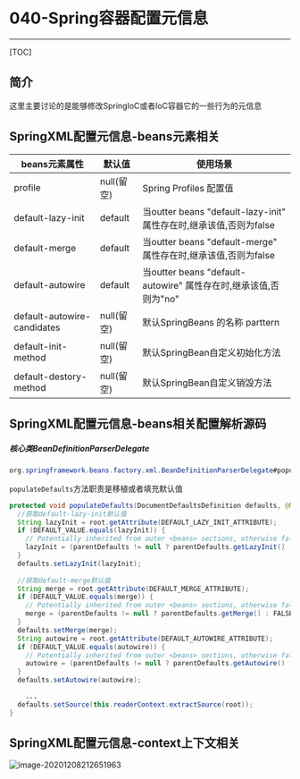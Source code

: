 # 040-Spring容器配置元信息

---

[TOC]

## 简介

这里主要讨论的是能够修改SpringIoC或者IoC容器它的一些行为的元信息

## SpringXML配置元信息-beans元素相关

| beans元素属性               | 默认值     | 使用场景                                                     |
| --------------------------- | ---------- | ------------------------------------------------------------ |
| profile                     | null(留空) | Spring Profiles 配置值                                       |
| default-lazy-init           | default    | 当outter beans "default-lazy-init" 属性存在时,继承该值,否则为false |
| default-merge               | default    | 当outter beans "default-merge" 属性存在时,继承该值,否则为false |
| default-autowire            | default    | 当outter beans "default-autowire" 属性存在时,继承该值,否则为"no" |
| default-autowire-candidates | null(留空) | 默认SpringBeans 的名称 parttern                              |
| default-init-method         | null(留空) | 默认SpringBean自定义初始化方法                               |
| default-destory-method      | null(留空) | 默认SpringBean自定义销毁方法                                 |

## SpringXML配置元信息-beans相关配置解析源码

##### 核心类BeanDefinitionParserDelegate

```java
org.springframework.beans.factory.xml.BeanDefinitionParserDelegate#populateDefaults
```

`populateDefaults`方法职责是移植或者填充默认值

```java
protected void populateDefaults(DocumentDefaultsDefinition defaults, @Nullable DocumentDefaultsDefinition parentDefaults, Element root) {
  //获取default-lazy-init默认值
  String lazyInit = root.getAttribute(DEFAULT_LAZY_INIT_ATTRIBUTE);
  if (DEFAULT_VALUE.equals(lazyInit)) {
    // Potentially inherited from outer <beans> sections, otherwise falling back to false.
    lazyInit = (parentDefaults != null ? parentDefaults.getLazyInit() : FALSE_VALUE);
  }
  defaults.setLazyInit(lazyInit);
	
  //获取default-merge默认值
  String merge = root.getAttribute(DEFAULT_MERGE_ATTRIBUTE);
  if (DEFAULT_VALUE.equals(merge)) {
    // Potentially inherited from outer <beans> sections, otherwise falling back to false.
    merge = (parentDefaults != null ? parentDefaults.getMerge() : FALSE_VALUE);
  }
  defaults.setMerge(merge);
  String autowire = root.getAttribute(DEFAULT_AUTOWIRE_ATTRIBUTE);
  if (DEFAULT_VALUE.equals(autowire)) {
    // Potentially inherited from outer <beans> sections, otherwise falling back to 'no'.
    autowire = (parentDefaults != null ? parentDefaults.getAutowire() : AUTOWIRE_NO_VALUE);
  }
  defaults.setAutowire(autowire);

	...
  defaults.setSource(this.readerContext.extractSource(root));
}
```

## SpringXML配置元信息-context上下文相关

![image-20201208212651963](../../assets/image-20201208212651963.png)

## 